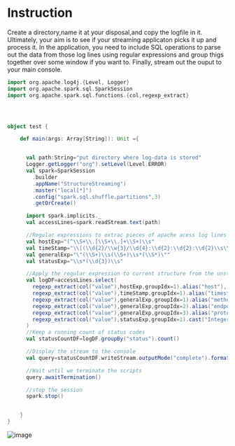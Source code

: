 # Instruction

Create a directory,name it at your disposal,and copy the logfile in it. Ultimately, your aim is to see if your streaming applicaton picks it up and process it. In the application, you need to include SQL operations to parse out the data from those log lines using regular
expressions and group thigs together over some window if you want to. Finally, stream out the ouput to your main console. 

```scala
import org.apache.log4j.{Level, Logger}
import org.apache.spark.sql.SparkSession
import org.apache.spark.sql.functions.{col,regexp_extract}




object test {

    def main(args: Array[String]): Unit ={


      val path:String="put directory where log-data is stored"
      Logger.getLogger("org").setLevel(Level.ERROR)
      val spark=SparkSession
        .builder
        .appName("StructureStreaming")
        .master("local[*]")
        .config("spark.sql.shuffle.partitions",3)
        .getOrCreate()

      import spark.implicits._
      val accessLines=spark.readStream.text(path)

      //Regular expressions to extrac pieces of apache acess log lines
      val hostExp="(^\\S+\\.[\\S+\\.]+\\S+)\\s"
      val timeStamp="\\[(\\d{2}/\\w{3}/\\d{4}:\\d{2}:\\d{2}:\\d{2}\\s\\S+)]"
      val generalExp="\"(\\S+)\\s(\\S+)\\s*(\\S*)\""
      val statusExp="\\s*(\\d{3})\\s"

      //Apply the regular expression to current structure from the unstructured text
      val logDF=accessLines.select(
        regexp_extract(col("value"),hostExp,groupIdx=1).alias("host"),
        regexp_extract(col("value"),timeStamp,groupIdx=1).alias("timestamp"),
        regexp_extract(col("value"),generalExp,groupIdx=1).alias("method"),
        regexp_extract(col("value"),generalExp,groupIdx=2).alias("endpoint"),
        regexp_extract(col("value"),generalExp,groupIdx=3).alias("protocol"),
        regexp_extract(col("value"),statusExp,groupIdx=1).cast("Integer").alias("status")
      )
      //Keep a running count of status codes
      val statusCountDF=logDF.groupBy("status").count()

      //Display the stream to the console
      val query=statusCountDF.writeStream.outputMode("complete").format("console").queryName("counts").start()

      //Wait until we terminate the scripts
      query.awaitTermination()

      //stop the session
      spark.stop()


    }
}
```

![image](https://user-images.githubusercontent.com/53164959/109450489-5716f880-7a8e-11eb-9c64-1e2055f1a859.png)
